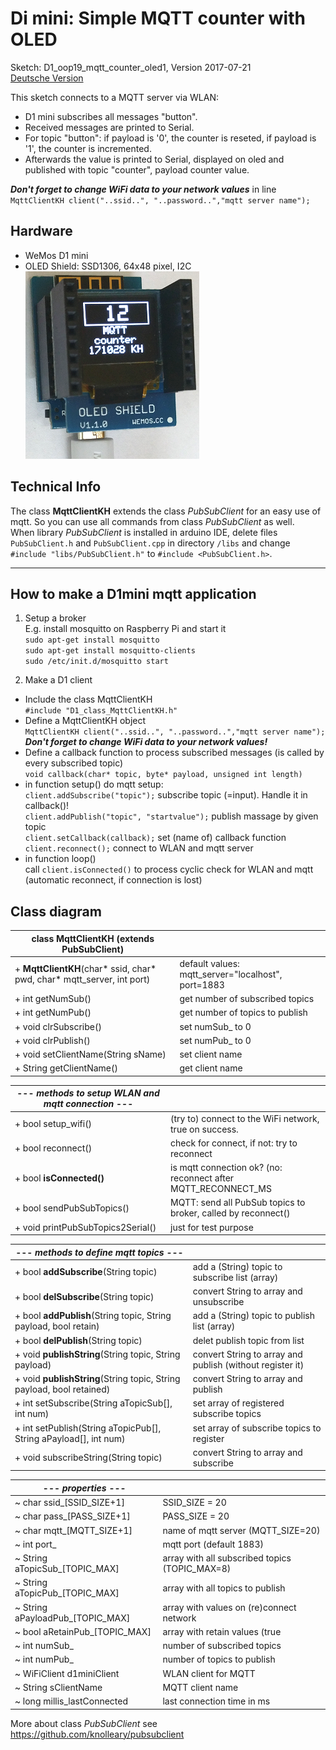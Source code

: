# Di mini: Simple MQTT counter with OLED
Sketch: D1_oop19_mqtt_counter_oled1, Version 2017-07-21   
[Deutsche Version](./LIESMICH.md "Deutsche Version")

This sketch connects to a MQTT server via WLAN:
* D1 mini subscribes all messages "button".
* Received messages are printed to Serial.
* For topic "button": if payload is '0', the counter is reseted, if payload is '1', the counter is incremented.
* Afterwards the value is printed to Serial, displayed on oled and published with topic "counter", payload counter value.

__*Don't forget to change WiFi data to your network values*__ in line   
`MqttClientKH client("..ssid..", "..password..","mqtt server name");`  

## Hardware
* WeMos D1 mini
* OLED Shield: SSD1306, 64x48 pixel, I2C   
![D1mini oled mqtt counter](./images/D1_OLED_mqtt1.png "D1mini with oled showing mqtt counter")

## Technical Info
The class **MqttClientKH** extends the class *PubSubClient* for an easy use of mqtt. So you can use all commands from class *PubSubClient* as well.   
When library *PubSubClient* is installed in arduino IDE, delete files `PubSubClient.h` and `PubSubClient.cpp` in directory `/libs` and change   
`#include "libs/PubSubClient.h"` to `#include <PubSubClient.h>`.


---

## How to make a D1mini mqtt application
1. Setup a broker  
E.g. install mosquitto on Raspberry Pi and start it  
`sudo apt-get install mosquitto`  
`sudo apt-get install mosquitto-clients`  
`sudo /etc/init.d/mosquitto start`  

2. Make a D1 client
* Include the class MqttClientKH  
  `#include "D1_class_MqttClientKH.h"`  
* Define a MqttClientKH object  
  `MqttClientKH client("..ssid..", "..password..","mqtt server name");`  
__*Don't forget to change WiFi data to your network values!*__
* Define a callback function to process subscribed messages (is called by every subscribed topic)  
  `void callback(char* topic, byte* payload, unsigned int length)`  
* in function setup() do mqtt setup:  
  `client.addSubscribe("topic");` subscribe topic (=input). Handle it in  callback()!  
  `client.addPublish("topic", "startvalue");` publish massage by given topic  
  `client.setCallback(callback);` set (name of) callback function  
  `client.reconnect();` connect to WLAN and mqtt server  
* in function loop()  
  call `client.isConnected()` to process cyclic check for WLAN and mqtt (automatic reconnect, if connection is lost)  

## Class diagram
| class MqttClientKH (extends PubSubClient) |     |
| ----------------------------------------- | --- |
| + __MqttClientKH__(char* ssid, char* pwd, char* mqtt_server, int port) | default values: mqtt_server="localhost", port=1883  |
| + int  getNumSub()    | get number of subscribed topics |
| + int  getNumPub()    | get number of topics to publish |
| + void clrSubscribe() | set numSub_ to 0 |
| + void clrPublish()   | set numPub_ to 0 |
| + void setClientName(String sName) | set client name |
| + String getClientName() | get client name |

| --- *methods to setup WLAN and mqtt connection* --- |     |
| --------------------------------------------------- | --- |
| + bool setup_wifi()  | (try to) connect to the WiFi network, true on success. |
| + bool reconnect()   | check for connect, if not: try to reconnect |
| + bool __isConnected()__ | is mqtt connection ok? (no: reconnect after MQTT_RECONNECT_MS |
| + bool sendPubSubTopics() | MQTT: send all PubSub topics to broker, called by reconnect() |
| + void printPubSubTopics2Serial() | just for test purpose |

| --- *methods to define mqtt topics* --- |     |
| --------------------------------------- | --- |
| + bool __addSubscribe__(String topic) | add a (String) topic to subscribe list (array) |
| + bool __delSubscribe__(String topic) | convert String to array and unsubscribe |
| + bool __addPublish__(String topic, String payload, bool retain) | add a (String) topic to publish list (array) |
| + bool __delPublish__(String topic) | delet publish topic from list |
| + void __publishString__(String topic, String payload) | convert String to array and publish (without register it) |
| + void __publishString__(String topic, String payload, bool retained) | convert String to array and publish |
| + int  setSubscribe(String aTopicSub[], int num) |set array of registered subscribe topics |
| + int  setPublish(String aTopicPub[], String aPayload[], int num) | set array of subscribe topics to register |
| + void subscribeString(String topic) | convert String to array and subscribe |

| --- *properties* --- |     |
| -------------------- | --- |
| ~ char ssid_[SSID_SIZE+1] | SSID_SIZE = 20 |
| ~ char pass_[PASS_SIZE+1] | PASS_SIZE = 20 |
| ~ char mqtt_[MQTT_SIZE+1] | name of mqtt server (MQTT_SIZE=20) |
| ~ int  port_ | mqtt port (default 1883) |
| ~ String aTopicSub_[TOPIC_MAX] | array with all subscribed topics (TOPIC_MAX=8) |
| ~ String aTopicPub_[TOPIC_MAX] | array with all topics to publish |
| ~ String aPayloadPub_[TOPIC_MAX] | array with values on (re)connect network |
| ~ bool   aRetainPub_[TOPIC_MAX]  | array with retain values (true|false) |
| ~ int numSub_ | number of subscribed topics |
| ~ int numPub_ | number of topics to publish |
| ~ WiFiClient d1miniClient   | WLAN client for MQTT |
| ~ String sClientName        | MQTT client name |
| ~ long millis_lastConnected | last connection time in ms |

More about class *PubSubClient* see https://github.com/knolleary/pubsubclient

